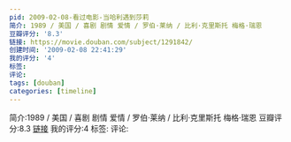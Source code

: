 ```yaml
---
pid: 2009-02-08-看过电影-当哈利遇到莎莉
简介: 1989 / 美国 / 喜剧 剧情 爱情 / 罗伯·莱纳 / 比利·克里斯托 梅格·瑞恩
豆瓣评分: '8.3'
链接: https://movie.douban.com/subject/1291842/
创建时间: '2009-02-08 22:41:29'
我的评分: '4'
标签:
评论:
tags: [douban]
categories: [timeline]
---
```

简介:1989 / 美国 / 喜剧 剧情 爱情 / 罗伯·莱纳 / 比利·克里斯托 梅格·瑞恩
豆瓣评分:8.3
[链接](https://movie.douban.com/subject/1291842/)
我的评分:4
标签:
评论:
